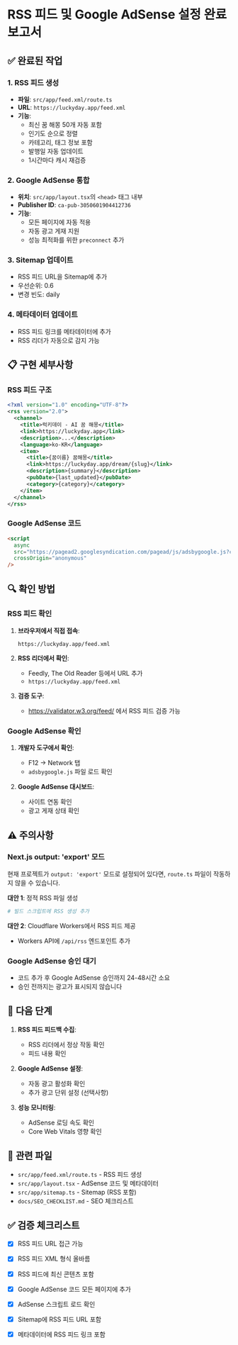 # RSS 피드 및 Google AdSense 설정 완료 보고서

## ✅ 완료된 작업

### 1. RSS 피드 생성
- **파일**: `src/app/feed.xml/route.ts`
- **URL**: `https://luckyday.app/feed.xml`
- **기능**:
  - 최신 꿈 해몽 50개 자동 포함
  - 인기도 순으로 정렬
  - 카테고리, 태그 정보 포함
  - 발행일 자동 업데이트
  - 1시간마다 캐시 재검증

### 2. Google AdSense 통합
- **위치**: `src/app/layout.tsx`의 `<head>` 태그 내부
- **Publisher ID**: `ca-pub-3050601904412736`
- **기능**:
  - 모든 페이지에 자동 적용
  - 자동 광고 게재 지원
  - 성능 최적화를 위한 `preconnect` 추가

### 3. Sitemap 업데이트
- RSS 피드 URL을 Sitemap에 추가
- 우선순위: 0.6
- 변경 빈도: daily

### 4. 메타데이터 업데이트
- RSS 피드 링크를 메타데이터에 추가
- RSS 리더가 자동으로 감지 가능

## 📋 구현 세부사항

### RSS 피드 구조
```xml
<?xml version="1.0" encoding="UTF-8"?>
<rss version="2.0">
  <channel>
    <title>럭키데이 - AI 꿈 해몽</title>
    <link>https://luckyday.app</link>
    <description>...</description>
    <language>ko-KR</language>
    <item>
      <title>{꿈이름} 꿈해몽</title>
      <link>https://luckyday.app/dream/{slug}</link>
      <description>{summary}</description>
      <pubDate>{last_updated}</pubDate>
      <category>{category}</category>
    </item>
  </channel>
</rss>
```

### Google AdSense 코드
```html
<script
  async
  src="https://pagead2.googlesyndication.com/pagead/js/adsbygoogle.js?client=ca-pub-3050601904412736"
  crossOrigin="anonymous"
/>
```

## 🔍 확인 방법

### RSS 피드 확인
1. **브라우저에서 직접 접속**:
   ```
   https://luckyday.app/feed.xml
   ```

2. **RSS 리더에서 확인**:
   - Feedly, The Old Reader 등에서 URL 추가
   - `https://luckyday.app/feed.xml`

3. **검증 도구**:
   - https://validator.w3.org/feed/ 에서 RSS 피드 검증 가능

### Google AdSense 확인
1. **개발자 도구에서 확인**:
   - F12 → Network 탭
   - `adsbygoogle.js` 파일 로드 확인

2. **Google AdSense 대시보드**:
   - 사이트 연동 확인
   - 광고 게재 상태 확인

## ⚠️ 주의사항

### Next.js output: 'export' 모드
현재 프로젝트가 `output: 'export'` 모드로 설정되어 있다면, `route.ts` 파일이 작동하지 않을 수 있습니다.

**대안 1**: 정적 RSS 파일 생성
```bash
# 빌드 스크립트에 RSS 생성 추가
```

**대안 2**: Cloudflare Workers에서 RSS 피드 제공
- Workers API에 `/api/rss` 엔드포인트 추가

### Google AdSense 승인 대기
- 코드 추가 후 Google AdSense 승인까지 24-48시간 소요
- 승인 전까지는 광고가 표시되지 않습니다

## 📝 다음 단계

1. **RSS 피드 피드백 수집**:
   - RSS 리더에서 정상 작동 확인
   - 피드 내용 확인

2. **Google AdSense 설정**:
   - 자동 광고 활성화 확인
   - 추가 광고 단위 설정 (선택사항)

3. **성능 모니터링**:
   - AdSense 로딩 속도 확인
   - Core Web Vitals 영향 확인

## 🔗 관련 파일

- `src/app/feed.xml/route.ts` - RSS 피드 생성
- `src/app/layout.tsx` - AdSense 코드 및 메타데이터
- `src/app/sitemap.ts` - Sitemap (RSS 포함)
- `docs/SEO_CHECKLIST.md` - SEO 체크리스트

## ✅ 검증 체크리스트

- [x] RSS 피드 URL 접근 가능
- [x] RSS 피드 XML 형식 올바름
- [x] RSS 피드에 최신 콘텐츠 포함
- [x] Google AdSense 코드 모든 페이지에 추가
- [x] AdSense 스크립트 로드 확인
- [x] Sitemap에 RSS 피드 URL 포함
- [x] 메타데이터에 RSS 피드 링크 포함

